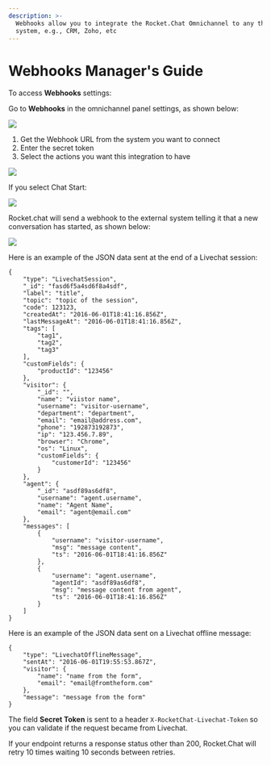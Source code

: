 ```yaml
---
description: >-
  Webhooks allow you to integrate the Rocket.Chat Omnichannel to any third-party
  system, e.g., CRM, Zoho, etc
---
```


# Webhooks Manager's Guide

To access **Webhooks** settings:

Go to **Webhooks** in the omnichannel panel settings, as shown below:

![](../../.gitbook/assets/0%20%2814%29.png)

1. Get the Webhook URL from the system you want to connect
2. Enter the secret token
3. Select the actions you want this integration to have

![](../../.gitbook/assets/1%20%2814%29.png)

If you select Chat Start:

![](../../.gitbook/assets/2%20%2813%29.png)

Rocket.chat will send a webhook to the external system telling it that a new conversation has started, as shown below:

![](../../.gitbook/assets/3%20%2813%29.png)

Here is an example of the JSON data sent at the end of a Livechat session:

```text
{
    "type": "LivechatSession",
    "_id": "fasd6f5a4sd6f8a4sdf",
    "label": "title",
    "topic": "topic of the session",
    "code": 123123,
    "createdAt": "2016-06-01T18:41:16.856Z",
    "lastMessageAt": "2016-06-01T18:41:16.856Z",
    "tags": [
        "tag1",
        "tag2",
        "tag3"
    ],
    "customFields": {
        "productId": "123456"
    },
    "visitor": {
        "_id": "",
        "name": "viistor name",
        "username": "visitor-username",
        "department": "department",
        "email": "email@address.com",
        "phone": "192873192873",
        "ip": "123.456.7.89",
        "browser": "Chrome",
        "os": "Linux",
        "customFields": {
            "customerId": "123456"
        }
    },
    "agent": {
        "_id": "asdf89as6df8",
        "username": "agent.username",
        "name": "Agent Name",
        "email": "agent@email.com"
    },
    "messages": [
        {
            "username": "visitor-username",
            "msg": "message content",
            "ts": "2016-06-01T18:41:16.856Z"
        },
        {
            "username": "agent.username",
            "agentId": "asdf89as6df8",
            "msg": "message content from agent",
            "ts": "2016-06-01T18:41:16.856Z"
        }
    ]
}
```

Here is an example of the JSON data sent on a Livechat offline message:

```text
{
    "type": "LivechatOfflineMessage",
    "sentAt": "2016-06-01T19:55:53.867Z",
    "visitor": {
        "name": "name from the form",
        "email": "email@fromtheform.com"
    },
    "message": "message from the form"
}
```

The field **Secret Token** is sent to a header `X-RocketChat-Livechat-Token` so you can validate if the request became from Livechat.

If your endpoint returns a response status other than 200, Rocket.Chat will retry 10 times waiting 10 seconds between retries.

